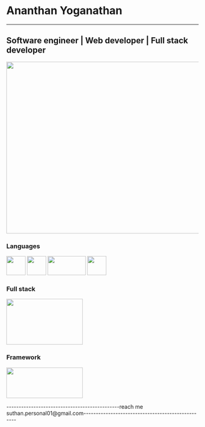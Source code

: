 # Ananthan Yoganathan
-------------------------------------------------------------------------------------------------------------------------------------------------------------------------
## Software engineer | Web developer | Full stack developer

<img src="https://camo.githubusercontent.com/a433273b618d7b8c2569ba6013774adf910ae8e3da45eaff176f64781bfd53fc/68747470733a2f2f72617069646170692e636f6d2f626c6f672f77702d636f6e74656e742f75706c6f6164732f323031372f30312f6f63746f6361742e676966" width="600" height="450">



### Languages
<img src="https://encrypted-tbn0.gstatic.com/images?q=tbn:ANd9GcTXrvya7nHbXcAK8mlIRboDaUb8uCR8OqBE31Z7JUDQ1svJvT6NsgNIuMB1KVyMEPQSgEY&usqp=CAU" width="50" height="50">

<img src="https://images-wixmp-ed30a86b8c4ca887773594c2.wixmp.com/i/a55359db-8be9-4150-8c22-c4f54b6dfc96/df1d241-485b9236-f0ac-4804-a77d-6495d852801d.png" width="50" height="50">

<img src="https://media.licdn.com/dms/image/D4D12AQFNdOkQCKp6-g/article-cover_image-shrink_720_1280/0/1668751493501?e=2147483647&v=beta&t=_hKZNFXvZpo7fXKNF3AFKQiki5M0dyxeimbUubAnX3I" width="100" height="50">

<img src="https://encrypted-tbn0.gstatic.com/images?q=tbn:ANd9GcSWViubZW1dYhyvUx_Ar9ogNDA_TrcrjZ3doCcJyGZTl63MmKng7UOhA7SZd9-cNPjR5ak&usqp=CAU" width="50" height="50">


### Full stack
<img src="https://www.codeimmersives.com/wp-content/uploads/2018/06/MERN-Logo-4-pack.jpg" width="200" height="120">


### Framework

<img src="https://d1tcjwyamzpfdx.cloudfront.net/wp-content/uploads/2018/12/12172745/1_dECd0j4aTirHlJhRq-wknQ.jpeg" width="200" height="80">





----------------------------------------------reach me suthan.personal01@gmail.com--------------------------------------------------
